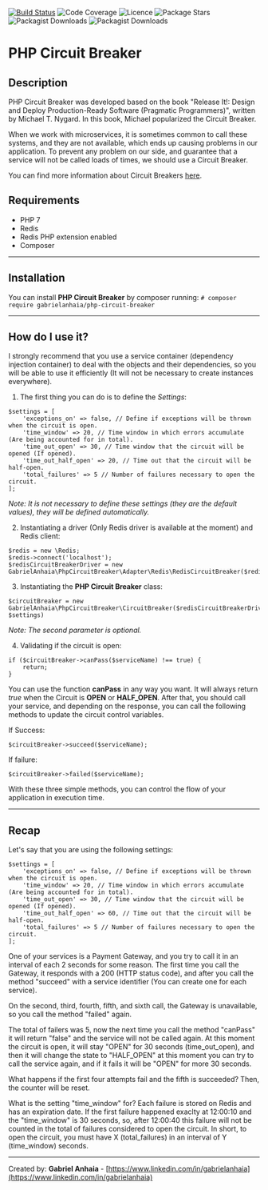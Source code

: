 [![Build Status](https://travis-ci.com/gabrielanhaia/laravel-circuit-breaker.svg?branch=master)](https://travis-ci.com/gabrielanhaia/laravel-circuit-breaker)
![Code Coverage](https://img.shields.io/badge/coverage-100%25-green)
![Licence](https://img.shields.io/badge/licence-MIT-blue)
![Package Stars](https://img.shields.io/badge/stars-%E2%98%85%E2%98%85%E2%98%85%E2%98%85%E2%98%85-yellow)
![Packagist Downloads](https://img.shields.io/github/downloads/gabrielanhaia/php-circuit-breaker/total)
![Packagist Downloads](https://img.shields.io/packagist/dt/gabrielanhaia/php-circuit-breaker)

# PHP Circuit Breaker

## Description

PHP Circuit Breaker was developed based on the book "Release It!: Design and Deploy Production-Ready Software (Pragmatic Programmers)", written by Michael T. Nygard.
In this book, Michael popularized the Circuit Breaker.

When we work with microservices, it is sometimes common to call these systems, and they are not available, which ends up causing problems in our application. To prevent any problem on our side, and guarantee that a service will not be called loads of times, we should use a Circuit Breaker.

You can find more information about Circuit Breakers [here](https://martinfowler.com/bliki/CircuitBreaker.html).


## Requirements

- PHP 7
- Redis
- Redis PHP extension enabled
- Composer

___

## Installation

You can install **PHP Circuit Breaker** by composer running:
```# composer require gabrielanhaia/php-circuit-breaker```


___

## How do I use it?

I strongly recommend that you use a service container (dependency injection container) to deal with the objects and their dependencies, so you will be able to use it efficiently (It will not be necessary to create instances everywhere).

1. The first thing you can do is to define the *Settings*:

```
$settings = [
    'exceptions_on' => false, // Define if exceptions will be thrown when the circuit is open.
    'time_window' => 20, // Time window in which errors accumulate (Are being accounted for in total).
    'time_out_open' => 30, // Time window that the circuit will be opened (If opened).
    'time_out_half_open' => 20, // Time out that the circuit will be half-open.
    'total_failures' => 5 // Number of failures necessary to open the circuit.
];
```

*Note: It is not necessary to define these settings (they are the default values), they will be defined automatically.*

2. Instantiating a driver (Only Redis driver is available at the moment) and Redis client:

```
$redis = new \Redis;
$redis->connect('localhost');
$redisCircuitBreakerDriver = new GabrielAnhaia\PhpCircuitBreaker\Adapter\Redis\RedisCircuitBreaker($redis);

```

3. Instantiating the **PHP Circuit Breaker** class:

```
$circuitBreaker = new GabrielAnhaia\PhpCircuitBreaker\CircuitBreaker($redisCircuitBreakerDriver, $settings)
```
*Note: The second parameter is optional.*

4. Validating if the circuit is open:

```
if ($circuitBreaker->canPass($serviceName) !== true) {
    return;
}
```

You can use the function **canPass** in any way you want. It will always return *true* when the Circuit is **OPEN** or **HALF_OPEN**.
After that, you should call your service, and depending on the response, you can call the following methods to update the circuit control variables.

If Success:
```
$circuitBreaker->succeed($serviceName);
```

If failure:
```
$circuitBreaker->failed($serviceName);
```

With these three simple methods, you can control the flow of your application in execution time. 


___

## Recap

Let's say that you are using the following settings:

```
$settings = [
    'exceptions_on' => false, // Define if exceptions will be thrown when the circuit is open.
    'time_window' => 20, // Time window in which errors accumulate (Are being accounted for in total).
    'time_out_open' => 30, // Time window that the circuit will be opened (If opened).
    'time_out_half_open' => 60, // Time out that the circuit will be half-open.
    'total_failures' => 5 // Number of failures necessary to open the circuit.
];
```

One of your services is a Payment Gateway, and you try to call it in an interval of each 2 seconds for some reason.
The first time you call the Gateway, it responds with a 200 (HTTP status code), and after you call the method "succeed" with a service identifier (You can create one for each service).

On the second, third, fourth, fifth, and sixth call, the Gateway is unavailable, so you call the method "failed" again.

The total of failers was 5, now the next time you call the method "canPass" it will return "false" and the service will not be called again.
At this moment the circuit is open, it will stay "OPEN" for 30 seconds (time_out_open), and then it will change the state to "HALF_OPEN" at this moment you can try to call the service again, and if it fails it will be "OPEN" for more 30 seconds.

What happens if the first four attempts fail and the fifth is succeeded?
Then, the counter will be reset.

What is the setting "time_window" for?
Each failure is stored on Redis and has an expiration date. 
If the first failure happened exaclty at 12:00:10 and the "time_window" is 30 seconds, so, after 12:00:40 this failure will not be counted in the total of failures considered to open the circuit.
In short, to open the circuit, you must have X (total_failures) in an interval of Y (time_window) seconds.


___

Created by: **Gabriel Anhaia** - [https://www.linkedin.com/in/gabrielanhaia](https://www.linkedin.com/in/gabrielanhaia)
